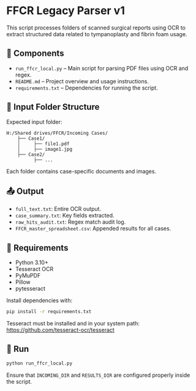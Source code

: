 # FFCR Legacy Parser v1

This script processes folders of scanned surgical reports using OCR to extract structured data related to tympanoplasty and fibrin foam usage.

## 🧩 Components

- `run_ffcr_local.py` – Main script for parsing PDF files using OCR and regex.
- `README.md` – Project overview and usage instructions.
- `requirements.txt` – Dependencies for running the script.

## 📂 Input Folder Structure

Expected input folder:
```
H:/Shared drives/FFCR/Incoming Cases/
    ├── Case1/
    │     ├── file1.pdf
    │     ├── image1.jpg
    ├── Case2/
          ├── ...
```

Each folder contains case-specific documents and images.

## 📤 Output

- `full_text.txt`: Entire OCR output.
- `case_summary.txt`: Key fields extracted.
- `raw_hits_audit.txt`: Regex match audit log.
- `FFCR_master_spreadsheet.csv`: Appended results for all cases.

## 🧪 Requirements

- Python 3.10+
- Tesseract OCR
- PyMuPDF
- Pillow
- pytesseract

Install dependencies with:
```bash
pip install -r requirements.txt
```

Tesseract must be installed and in your system path:
https://github.com/tesseract-ocr/tesseract

## 🚀 Run

```bash
python run_ffcr_local.py
```

Ensure that `INCOMING_DIR` and `RESULTS_DIR` are configured properly inside the script.